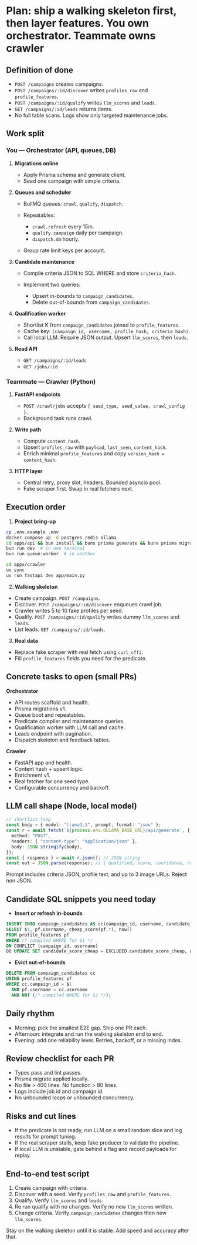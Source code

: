 # Plan: ship a walking skeleton first, then layer features. You own orchestrator. Teammate owns crawler

## Definition of done

* `POST /campaigns` creates campaigns.
* `POST /campaigns/:id/discover` writes `profiles_raw` and `profile_features`.
* `POST /campaigns/:id/qualify` writes `llm_scores` and `leads`.
* `GET /campaigns/:id/leads` returns items.
* No full table scans. Logs show only targeted maintenance jobs.

## Work split

### You — Orchestrator (API, queues, DB)

1. **Migrations online**

   * Apply Prisma schema and generate client.
   * Seed one campaign with simple criteria.

2. **Queues and scheduler**

   * BullMQ queues: `crawl`, `qualify`, `dispatch`.
   * Repeatables:

     * `crawl.refresh` every 15m.
     * `qualify.campaign` daily per campaign.
     * `dispatch.dm` hourly.
   * Group rate limit keys per account.

3. **Candidate maintenance**

   * Compile criteria JSON to SQL WHERE and store `criteria_hash`.
   * Implement two queries:

     * Upsert in-bounds to `campaign_candidates`.
     * Delete out-of-bounds from `campaign_candidates`.

4. **Qualification worker**

   * Shortlist K from `campaign_candidates` joined to `profile_features`.
   * Cache key: `(campaign_id, username, profile_hash, criteria_hash)`.
   * Call local LLM. Require JSON output. Upsert `llm_scores`, then `leads`.

5. **Read API**

   * `GET /campaigns/:id/leads`
   * `GET /jobs/:id`

### Teammate — Crawler (Python)

1. **FastAPI endpoints**

   * `POST /crawl/jobs` accepts `{ seed_type, seed_value, crawl_config }`.
   * Background task runs crawl.

2. **Write path**

   * Compute `content_hash`.
   * Upsert `profiles_raw` with `payload`, `last_seen`, `content_hash`.
   * Enrich minimal `profile_features` and copy `version_hash = content_hash`.

3. **HTTP layer**

   * Central retry, proxy slot, headers. Bounded asyncio pool.
   * Fake scraper first. Swap in real fetchers next.

## Execution order

1. **Project bring-up**

```bash
cp .env.example .env
docker compose up -d postgres redis ollama
cd apps/api && bun install && bunx prisma generate && bunx prisma migrate dev --name init
bun run dev  # in one terminal
bun run queue:worker  # in another
```

```bash
cd apps/crawler
uv sync
uv run fastapi dev app/main.py
```

2. **Walking skeleton**

* Create campaign. `POST /campaigns`.
* Discover. `POST /campaigns/:id/discover` enqueues crawl job.
* Crawler writes 5 to 10 fake profiles per seed.
* Qualify. `POST /campaigns/:id/qualify` writes dummy `llm_scores` and `leads`.
* List leads. `GET /campaigns/:id/leads`.

3. **Real data**

* Replace fake scraper with real fetch using `curl_cffi`.
* Fill `profile_features` fields you need for the predicate.

## Concrete tasks to open (small PRs)

**Orchestrator**

* API routes scaffold and health.
* Prisma migrations v1.
* Queue boot and repeatables.
* Predicate compiler and maintenance queries.
* Qualification worker with LLM call and cache.
* Leads endpoint with pagination.
* Dispatch skeleton and feedback tables.

**Crawler**

* FastAPI app and health.
* Content hash + upsert logic.
* Enrichment v1.
* Real fetcher for one seed type.
* Configurable concurrency and backoff.

## LLM call shape (Node, local model)

```ts
// shortlist loop
const body = { model: "llama3.1", prompt, format: "json" };
const r = await fetch(`${process.env.OLLAMA_BASE_URL}/api/generate`, {
  method: "POST",
  headers: { "content-type": "application/json" },
  body: JSON.stringify(body),
});
const { response } = await r.json(); // JSON string
const out = JSON.parse(response); // { qualified, score, confidence, reasons }
```

Prompt includes criteria JSON, profile text, and up to 3 image URLs. Reject non JSON.

## Candidate SQL snippets you need today

* **Insert or refresh in-bounds**

```sql
INSERT INTO campaign_candidates AS cc(campaign_id, username, candidate_score_cheap, updated_at)
SELECT $1, pf.username, cheap_score(pf.*), now()
FROM profile_features pf
WHERE /* compiled WHERE for $1 */
ON CONFLICT (campaign_id, username)
DO UPDATE SET candidate_score_cheap = EXCLUDED.candidate_score_cheap, updated_at = now();
```

* **Evict out-of-bounds**

```sql
DELETE FROM campaign_candidates cc
USING profile_features pf
WHERE cc.campaign_id = $1
  AND pf.username = cc.username
  AND NOT (/* compiled WHERE for $1 */);
```

## Daily rhythm

* Morning: pick the smallest E2E gap. Ship one PR each.
* Afternoon: integrate and run the walking skeleton end to end.
* Evening: add one reliability lever. Retries, backoff, or a missing index.

## Review checklist for each PR

* Types pass and lint passes.
* Prisma migrate applied locally.
* No file > 400 lines. No function > 80 lines.
* Logs include job id and campaign id.
* No unbounded loops or unbounded concurrency.

## Risks and cut lines

* If the predicate is not ready, run LLM on a small random slice and log results for prompt tuning.
* If the real scraper stalls, keep fake producer to validate the pipeline.
* If local LLM is unstable, gate behind a flag and record payloads for replay.

## End-to-end test script

1. Create campaign with criteria.
2. Discover with a seed. Verify `profiles_raw` and `profile_features`.
3. Qualify. Verify `llm_scores` and `leads`.
4. Re run qualify with no changes. Verify no new `llm_scores` written.
5. Change criteria. Verify `campaign_candidates` changes then new `llm_scores`.

Stay on the walking skeleton until it is stable. Add speed and accuracy after that.
